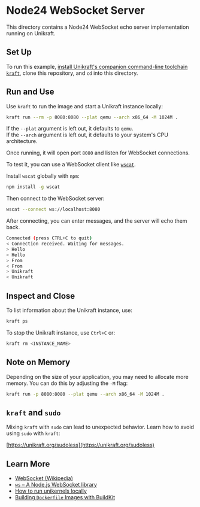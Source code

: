# Node24 WebSocket Server

This directory contains a Node24 WebSocket echo server implementation running on Unikraft.

## Set Up

To run this example, [install Unikraft's companion command-line toolchain `kraft`](https://unikraft.org/docs/cli), clone this repository, and `cd` into this directory.

## Run and Use

Use `kraft` to run the image and start a Unikraft instance locally:

```bash
kraft run --rm -p 8080:8080 --plat qemu --arch x86_64 -M 1024M .
```

If the `--plat` argument is left out, it defaults to `qemu`.  
If the `--arch` argument is left out, it defaults to your system's CPU architecture.

Once running, it will open port `8080` and listen for WebSocket connections.

To test it, you can use a WebSocket client like [`wscat`](https://github.com/websockets/wscat).

Install `wscat` globally with `npm`:

```bash
npm install -g wscat
```

Then connect to the WebSocket server:

```bash
wscat --connect ws://localhost:8080
```

After connecting, you can enter messages, and the server will echo them back.

```bash
Connected (press CTRL+C to quit)
< Connection received. Waiting for messages.
> Hello
< Hello
> From
< From
> Unikraft
< Unikraft 
```

## Inspect and Close

To list information about the Unikraft instance, use:

```bash
kraft ps
```

To stop the Unikraft instance, use `Ctrl+C` or:

```bash
kraft rm <INSTANCE_NAME>
```

## Note on Memory

Depending on the size of your application, you may need to allocate more memory. You can do this by adjusting the `-M` flag:

```bash
kraft run -p 8080:8080 --plat qemu --arch x86_64 -M 1024M .
```

## `kraft` and `sudo`

Mixing `kraft` with `sudo` can lead to unexpected behavior. Learn how to avoid using `sudo` with `kraft`:

[https://unikraft.org/sudoless](https://unikraft.org/sudoless)

## Learn More

- [WebSocket (Wikipedia)](https://en.wikipedia.org/wiki/WebSocket)
- [`ws` – A Node.js WebSocket library](https://github.com/websockets/ws)
- [How to run unikernels locally](https://unikraft.org/docs/cli/running)
- [Building `Dockerfile` Images with BuildKit](https://unikraft.org/guides/building-dockerfile-images-with-buildkit)
